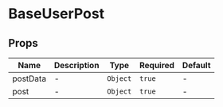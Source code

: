 # BaseUserPost

## Props

<!-- @vuese:BaseUserPost:props:start -->
|Name|Description|Type|Required|Default|
|---|---|---|---|---|
|postData|-|`Object`|`true`|-|
|post|-|`Object`|`true`|-|

<!-- @vuese:BaseUserPost:props:end -->


